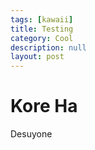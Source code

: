 ```yaml
---
tags: [kawaii]
title: Testing
category: Cool
description: null
layout: post
---
```

Kore Ha
=======
Desuyone